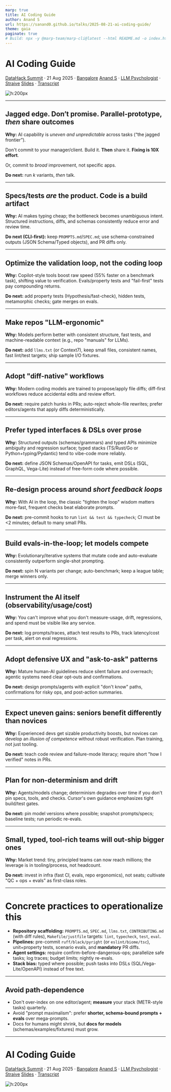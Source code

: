 ```yaml
---
marp: true
title: AI Coding Guide
author: Anand S
url: https://sanand0.github.io/talks/2025-08-21-ai-coding-guide/
theme: gaia
paginate: true
# Build: npx -y @marp-team/marp-cli@latest --html README.md -o index.html
---
```


# AI Coding Guide

[DataHack Summit](https://www.analyticsvidhya.com/datahacksummit/) · 21 Aug 2025 · [Bangalore](https://maps.app.goo.gl/fBAcQ6VopycH8z9T8)
[Anand S](https://s-anand.net/) · [LLM Psychologist](https://www.linkedin.com/in/sanand0/) · [Straive](https://straive.com/)
[Slides](https://sanand0.github.io/talks/2025-08-21-ai-coding-guide/) · [Transcript](https://github.com/sanand0/talks/blob/main/2025-08-21-ai-coding-guide/transcript.md)

![h:200px](https://api.qrserver.com/v1/create-qr-code/?size=150x150&data=https://sanand0.github.io/talks/2025-08-21-ai-coding-guide/)

---

## Jagged edge. **Don’t promise**. Parallel-prototype, _then_ share outcomes

**Why:** AI capability is _uneven and unpredictable_ across tasks (“the jagged frontier”).

Don't commit to your manager/client. Build it. **Then** share it.
**Fixing is 10X effort**.

Or, commit to _broad_ improvement, not specific apps.

**Do next:** run _k_ variants, _then_ talk.

---

## Specs/tests _are_ the product. Code is a build artifact

**Why:** AI makes typing cheap; the bottleneck becomes unambiguous intent. Structured instructions, diffs, and schemas consistently reduce error and review time.

**Do next (CLI-first):** keep `PROMPTS.md`/`SPEC.md`; use schema-constrained outputs (JSON Schema/Typed objects), and PR diffs only.

---

## Optimize the validation loop, not the coding loop

**Why:** Copilot-style tools boost raw speed (55% faster on a benchmark task), shifting value to verification. Evals/property tests and "fail-first" tests pay compounding returns.

**Do next:** add property tests (Hypothesis/fast-check), hidden tests, metamorphic checks; gate merges on evals.

---

## Make repos "LLM-ergonomic"

**Why:** Models perform better with consistent structure, fast tests, and machine-readable context (e.g., repo "manuals" for LLMs).

**Do next:** add `llms.txt` (or Context7), keep small files, consistent names, fast lint/test targets; ship sample I/O fixtures.

---

## Adopt "diff-native" workflows

**Why:** Modern coding models are trained to propose/apply file diffs; diff-first workflows reduce accidental edits and review effort.

**Do next:** require patch hunks in PRs; auto-reject whole-file rewrites; prefer editors/agents that apply diffs deterministically.

---

## Prefer typed interfaces & DSLs over prose

**Why:** Structured outputs (schemas/grammars) and typed APIs minimize ambiguity and regression surface; typed stacks (TS/Rust/Go or Python+typing/Pydantic) tend to vibe-code more reliably.

**Do next:** define JSON Schemas/OpenAPI for tasks, emit DSLs (SQL, GraphQL, Vega-Lite) instead of free-form code where possible.

---

## Re-design process around _short feedback loops_

**Why:** With AI in the loop, the classic "tighten the loop" wisdom matters more-fast, frequent checks beat elaborate prompts.

**Do next:** pre-commit hooks to run `lint && test && typecheck`; CI must be <2 minutes; default to many small PRs.

---

## Build evals-in-the-loop; let models compete

**Why:** Evolutionary/iterative systems that mutate code and auto-evaluate consistently outperform single-shot prompting.

**Do next:** spin N variants per change; auto-benchmark; keep a league table; merge winners only.

---

## Instrument the AI itself (observability/usage/cost)

**Why:** You can't improve what you don't measure-usage, drift, regressions, and spend must be visible like any service.

**Do next:** log prompts/traces, attach test results to PRs, track latency/cost per task, alert on eval regressions.

---

## Adopt defensive UX and "ask-to-ask" patterns

**Why:** Mature human-AI guidelines reduce silent failure and overreach; agentic systems need clear opt-outs and confirmations.

**Do next:** design prompts/agents with explicit "don't know" paths, confirmations for risky ops, and post-action summaries.

---

## Expect uneven gains: seniors benefit differently than novices

**Why:** Experienced devs get sizable productivity boosts, but novices can develop an _illusion of competence_ without robust verification. Plan training, not just tooling.

**Do next:** teach code review and failure-mode literacy; require short "how I verified" notes in PRs.

---

## Plan for non-determinism and drift

**Why:** Agents/models change; determinism degrades over time if you don't pin specs, tools, and checks. Cursor's own guidance emphasizes tight build/test gates.

**Do next:** pin model versions where possible; snapshot prompts/specs; baseline tests; run periodic re-evals.

---

## Small, typed, tool-rich teams will out-ship bigger ones

**Why:** Market trend: tiny, principled teams can now reach millions; the leverage is in tooling/process, not headcount.

**Do next:** invest in infra (fast CI, evals, repo ergonomics), not seats; cultivate "QC + ops + evals" as first-class roles.

---

# Concrete practices to operationalize this

- **Repository scaffolding:** `PROMPTS.md`, `SPEC.md`, `llms.txt`, `CONTRIBUTING.md` (with diff rules), `Makefile/justfile` targets: `lint`, `typecheck`, `test`, `eval`.
- **Pipelines:** pre-commit `ruff/black/pyright` (or `eslint/biome/tsc`), unit+property tests, scenario evals, and **mandatory** PR diffs.
- **Agent settings:** require confirm-before-dangerous-ops; parallelize safe tasks; log traces; budget limits; nightly re-evals.
- **Stack bias:** typed where possible; push tasks into DSLs (SQL/Vega-Lite/OpenAPI) instead of free text.

---

## Avoid path-dependence

- Don't over-index on one editor/agent; **measure** your stack (METR-style tasks) quarterly.
- Avoid "prompt maximalism": prefer **shorter, schema-bound prompts + evals** over mega-prompts.
- Docs for humans might shrink, but **docs for models** (schemas/examples/fixtures) must grow.

---

# AI Coding Guide

[DataHack Summit](https://www.analyticsvidhya.com/datahacksummit/) · 21 Aug 2025 · [Bangalore](https://maps.app.goo.gl/fBAcQ6VopycH8z9T8)
[Anand S](https://s-anand.net/) · [LLM Psychologist](https://www.linkedin.com/in/sanand0/) · [Straive](https://straive.com/)
[Slides](https://sanand0.github.io/talks/2025-08-21-ai-coding-guide/) · [Transcript](https://github.com/sanand0/talks/blob/main/2025-08-21-ai-coding-guide/transcript.md)

![h:200px](https://api.qrserver.com/v1/create-qr-code/?size=150x150&data=https://sanand0.github.io/talks/2025-08-21-ai-coding-guide/)

<!--

https://chatgpt.com/c/68a6b799-a9d4-8321-85ea-9899be41e7af

-->
